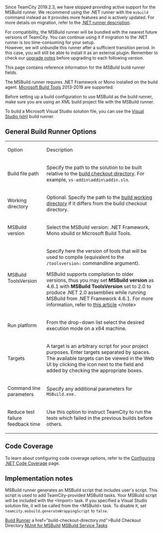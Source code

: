[//]: # (title: MSBuild)
[//]: # (auxiliary-id: MSBuild)

<note>

Since TeamCity 2019.2.3, we have stopped providing active support for the MSBuild runner. We recommend using the .NET runner with the `msbuild` command instead as it provides more features and is actively updated. For more details on migration, refer to the [.NET runner description](net.md#Migrating+from+MSBuild+Runner).

For compatibility, the MSBuild runner will be bundled with the nearest future versions of TeamCity. You can continue using it if migration to the .NET runner is too time-consuming for your setup.   
However, we will unbundle this runner after a sufficient transition period. In this case, you will still be able to install it as an external plugin. Remember to check our [upgrade notes](upgrade-notes.md) before upgrading to each following version.

</note>

This page contains reference information for the _MSBuild_ build runner fields.

<note>

The MSBuild runner requires .NET Framework or Mono installed on the build agent. [Microsoft Build Tools](https://devblogs.microsoft.com/visualstudio/msbuild-is-now-part-of-visual-studio/) 2013-2019 are supported.

Before setting up a build configuration to use MSBuild as the build runner, make sure you are using an XML build project file with the MSBuild runner.

To build a Microsoft Visual Studio solution file, you can use the [Visual Studio (sln)](visual-studio-sln.md) build runner.
</note>

## General Build Runner Options

<table><tr>

<td>

Option


</td>

<td>

Description


</td></tr><tr>

<td>

 Build file path


</td>

<td>

Specify the path to the solution to be built relative to the [build checkout directory](build-checkout-directory.md). For example, `vs-addin\addin\addin.sln`.

</td></tr><tr>

<td>

Working directory


</td>

<td>

Optional. Specify the path to the [build working directory](build-working-directory.md) if it differs from the build checkout directory.

</td></tr><tr>

<td>

MSBuild version


</td>

<td>

Select the MSBuild version: .NET Framework, Mono xbuild or Microsoft Build Tools.


</td></tr><tr>

<td>

MSBuild ToolsVersion


</td>

<td>

Specify here the version of tools that will be used to compile (equivalent to the `/toolsversion:` commandline argument).

<note>

MSBuild supports compilation to older versions, thus you may set __MSBuild version__ as 4.6.1 with __MSBuild ToolsVersion__ set to 2.0 to produce .NET 2.0 assemblies while running MSBuild from .NET Framework 4.6.1. For more information, refer to [this article](http://msdn.microsoft.com/en-us/library/bb383796(VS.100).aspx)
</note>


</td></tr><tr>

<td>

Run platform


</td>

<td>

From the drop\-down list select the desired execution mode on a x64 machine.


</td></tr><tr>

<td>

Targets


</td>

<td>

A target is an arbitrary script for your project purposes. Enter targets separated by spaces. The available targets can be viewed in the Web UI by clicking the icon next to the field and added by checking the appropriate boxes.


</td></tr><tr>

<td>

Command line parameters


</td>

<td>

Specify any additional parameters for `MSBuild.exe.`


</td></tr><tr>

<td>

Reduce test failure feedback time


</td>

<td>

Use this option to instruct TeamCity to run the tests which failed in the previous builds before others.


</td></tr></table>




[//]: # (Internal note. Do not delete. "MSBuildd215e169.txt")    




## Code Coverage

To learn about configuring code coverage options, refer to the [Configuring .NET Code Coverage](configuring-.net-code-coverage.md) page.

## Implementation notes

MSBuild runner generates an MSBuild script that includes user's script. This script is used to add TeamCity\-provided MSBuild tasks. Your MSBuild script will be included with the &lt;Import&gt; task. If you specified a Visual Studio solution file, it will be called from the &lt;MSBuild&gt; task. To disable it, set `teamcity.msbuild.generateWrappingScript` to `false`.
  


<seealso>
        <category ref="concepts">
            <a href="build-runner.md">Build Runner</a>
            a href="build-checkout-directory.md">Build Checkout Directory</a>
        </category>
        <category ref="admin-guide">
            <a href="nunit-for-msbuild.md">NUnit for MSBuild</a>
            <a href="msbuild-service-tasks.md">MSBuild Service Tasks</a>
        </category>
</seealso>